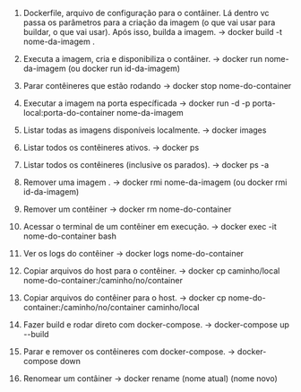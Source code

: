1) Dockerfile, arquivo de configuração para o contâiner. Lá dentro vc passa os parâmetros para a criação da imagem (o que vai usar para buildar, o que vai usar). Após isso, builda a imagem. 
-> docker build -t nome-da-imagem .

2) Executa a imagem, cria e disponibiliza o contâiner.
-> docker run nome-da-imagem
(ou docker run id-da-imagem)

3) Parar contêineres que estão rodando
-> docker stop nome-do-container

4) Executar a imagem na porta específicada 
-> docker run -d -p porta-local:porta-do-container nome-da-imagem

5) Listar todas as imagens disponíveis localmente.
-> docker images

6) Listar todos os contêineres ativos.
-> docker ps

7) Listar todos os contêineres (inclusive os parados).
-> docker ps -a

8) Remover uma imagem .
-> docker rmi nome-da-imagem
(ou docker rmi id-da-imagem)

9) Remover um contêiner
-> docker rm nome-do-container

10) Acessar o terminal de um contêiner em execução.
-> docker exec -it nome-do-container bash

11) Ver os logs do contêiner 
-> docker logs nome-do-container

12) Copiar arquivos do host para o contêiner. 
-> docker cp caminho/local nome-do-container:/caminho/no/container

13) Copiar arquivos do contêiner para o host.
-> docker cp nome-do-container:/caminho/no/container caminho/local

14) Fazer build e rodar direto com docker-compose.
-> docker-compose up --build

15) Parar e remover os contêineres com docker-compose.
-> docker-compose down

16) Renomear um contâiner
-> docker rename (nome atual) (nome novo)